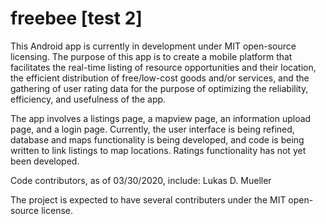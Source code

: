 # freebee [test 2]
This Android app is currently in development under MIT open-source licensing. 
The purpose of this app is to create a mobile platform that facilitates the real-time listing of 
resource opportunities and their location, the efficient distribution of free/low-cost goods
and/or services, and the gathering of user rating data for the purpose of optimizing the reliability, 
efficiency, and usefulness of the app.

The app involves a listings page, a mapview page, an information upload page, and a login page. 
Currently, the user interface is being refined, database and maps functionality is being developed,
and code is being written to link listings to map locations. Ratings functionality has not yet been 
developed.

Code contributors, as of 03/30/2020, include: 
Lukas D. Mueller 

The project is expected to have several contributers under the MIT open-source license.



